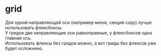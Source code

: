# grid
Для одной направляющей оси (например меню, секция copy) лучше использовать флексбоксы.  
У гридов две направляющие оси равноправные, у флексбоксов одна главная ось.  
Использовать флексы без гридов можно, а вот гриды без флексов уже будет осложнено.  

